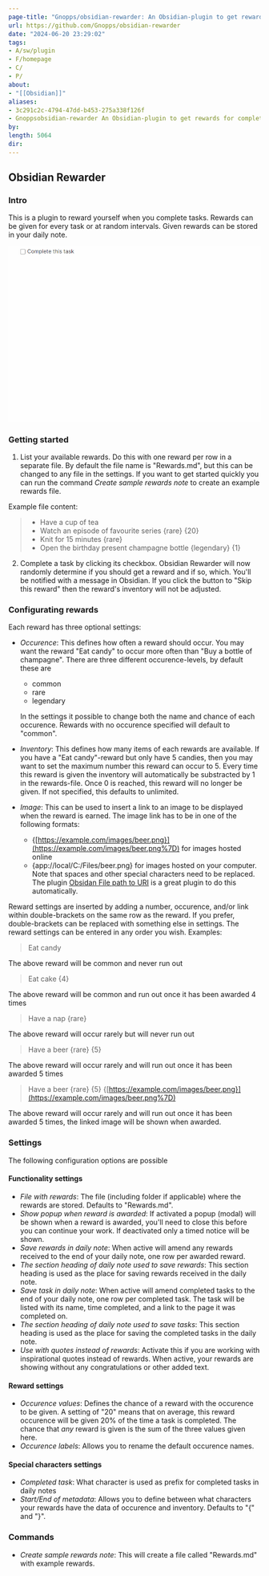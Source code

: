```yaml
---
page-title: "Gnopps/obsidian-rewarder: An Obsidian-plugin to get rewards for completing todos"
url: https://github.com/Gnopps/obsidian-rewarder
date: "2024-06-20 23:29:02"
tags: 
- A/sw/plugin
- F/homepage
- C/
- P/
about: 
- "[[Obsidian]]"
aliases: 
- 3c291c2c-4794-47dd-b453-275a338f126f
- Gnoppsobsidian-rewarder An Obsidian-plugin to get rewards for completing todos
by: 
length: 5064
dir: 
---
```


## Obsidian Rewarder

[](https://github.com/Gnopps/obsidian-rewarder#obsidian-rewarder)

### Intro

[](https://github.com/Gnopps/obsidian-rewarder#intro)

This is a plugin to reward yourself when you complete tasks. Rewards can be given for every task or at random intervals. Given rewards can be stored in your daily note.

[![Example of completing a task](https://raw.githubusercontent.com/Gnopps/obsidian-rewarder/master/Example.gif)](https://raw.githubusercontent.com/Gnopps/obsidian-rewarder/master/Example.gif)

### Getting started

[](https://github.com/Gnopps/obsidian-rewarder#getting-started)

1.  List your available rewards. Do this with one reward per row in a separate file. By default the file name is "Rewards.md", but this can be changed to any file in the settings. If you want to get started quickly you can run the command *Create sample rewards note* to create an example rewards file.

Example file content:

> -   Have a cup of tea
> -   Watch an episode of favourite series {rare} {20}
> -   Knit for 15 minutes {rare}
> -   Open the birthday present champagne bottle {legendary} {1}

2.  Complete a task by clicking its checkbox. Obsidian Rewarder will now randomly determine if you should get a reward and if so, which. You'll be notified with a message in Obsidian. If you click the button to "Skip this reward" then the reward's inventory will not be adjusted.

### Configurating rewards

[](https://github.com/Gnopps/obsidian-rewarder#configurating-rewards)

Each reward has three optional settings:

-   *Occurence*: This defines how often a reward should occur. You may want the reward "Eat candy" to occur more often than "Buy a bottle of champagne". There are three different occurence-levels, by default these are
    
    -   common
    -   rare
    -   legendary
    
    In the settings it possible to change both the name and chance of each occurence. Rewards with no occurence specified will default to "common".
    
-   *Inventory*: This defines how many items of each rewards are available. If you have a "Eat candy"-reward but only have 5 candies, then you may want to set the maximum number this reward can occur to 5. Every time this reward is given the inventory will automatically be substracted by 1 in the rewards-file. Once 0 is reached, this reward will no longer be given. If not specified, this defaults to unlimited.
    
-   *Image*: This can be used to insert a link to an image to be displayed when the reward is earned. The image link has to be in one of the following formats:
    
    -   {[https://example.com/images/beer.png}](https://example.com/images/beer.png%7D) for images hosted online
    -   {app://local/C:/Files/beer.png} for images hosted on your computer. Note that spaces and other special characters need to be replaced. The plugin [Obsidan File path to URI](https://github.com/MichalBures/obsidian-file-path-to-uri) is a great plugin to do this automatically.

Reward settings are inserted by adding a number, occurence, and/or link within double-brackets on the same row as the reward. If you prefer, double-brackets can be replaced with something else in settings. The reward settings can be entered in any order you wish. Examples:

> Eat candy

The above reward will be common and never run out

> Eat cake {4}

The above reward will be common and run out once it has been awarded 4 times

> Have a nap {rare}

The above reward will occur rarely but will never run out

> Have a beer {rare} {5}

The above reward will occur rarely and will run out once it has been awarded 5 times

> Have a beer {rare} {5} {[https://example.com/images/beer.png}](https://example.com/images/beer.png%7D)

The above reward will occur rarely and will run out once it has been awarded 5 times, the linked image will be shown when awarded.

### Settings

[](https://github.com/Gnopps/obsidian-rewarder#settings)

The following configuration options are possible

#### Functionality settings

[](https://github.com/Gnopps/obsidian-rewarder#functionality-settings)

-   *File with rewards*: The file (including folder if applicable) where the rewards are stored. Defaults to "Rewards.md".
-   *Show popup when reward is awarded*: If activated a popup (modal) will be shown when a reward is awarded, you'll need to close this before you can continue your work. If deactivated only a timed notice will be shown.
-   *Save rewards in daily note*: When active will amend any rewards received to the end of your daily note, one row per awarded reward.
-   *The section heading of daily note used to save rewards*: This section heading is used as the place for saving rewards received in the daily note.
-   *Save task in daily note*: When active will amend completed tasks to the end of your daily note, one row per completed task. The task will be listed with its name, time completed, and a link to the page it was completed on.
-   *The section heading of daily note used to save tasks*: This section heading is used as the place for saving the completed tasks in the daily note.
-   *Use with quotes instead of rewards*: Activate this if you are working with inspirational quotes instead of rewards. When active, your rewards are showing without any congratulations or other added text.

#### Reward settings

[](https://github.com/Gnopps/obsidian-rewarder#reward-settings)

-   *Occurence values*: Defines the chance of a reward with the occurence to be given. A setting of "20" means that on average, this reward occurence will be given 20% of the time a task is completed. The chance that *any* reward is given is the sum of the three values given here.
-   *Occurence labels*: Allows you to rename the default occurence names.

#### Special characters settings

[](https://github.com/Gnopps/obsidian-rewarder#special-characters-settings)

-   *Completed task*: What character is used as prefix for completed tasks in daily notes
-   *Start/End of metadata*: Allows you to define between what characters your rewards have the data of occurence and inventory. Defaults to "{" and "}".

### Commands

[](https://github.com/Gnopps/obsidian-rewarder#commands)

-   *Create sample rewards note*: This will create a file called "Rewards.md" with example rewards.